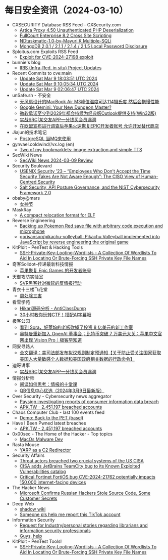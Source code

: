 # 每日安全资讯（2024-03-10）

- CXSECURITY Database RSS Feed - CXSecurity.com
  - [Artica Proxy 4.50 Unauthenticated PHP Deserialization](https://cxsecurity.com/issue/WLB-2024030016)
  - [FullCourt Enterprise 8.2 Cross Site Scripting](https://cxsecurity.com/issue/WLB-2024030015)
  - [NDtaskmatic-1.0-by-Mayuri.K Multiple-SQLi](https://cxsecurity.com/issue/WLB-2024030014)
  - [MongoDB 2.0.1 / 2.1.1 / 2.1.4 / 2.1.5 Local Password Disclosure](https://cxsecurity.com/issue/WLB-2024030013)
- Sploitus.com Exploits RSS Feed
  - [Exploit for CVE-2024-27198 exploit](https://sploitus.com/exploit?id=2B4D0070-E2CA-5650-9ECB-5330F7BEF012&utm_source=rss&utm_medium=rss)
- bunnie's blog
  - [IRIS (Infra-Red, in situ) Project Updates](https://www.bunniestudios.com/blog/?p=6937)
- Recent Commits to cve:main
  - [Update Sat Mar  9 18:03:51 UTC 2024](https://github.com/trickest/cve/commit/21e4d74fbf6e0ad1c883c2c0e1fb8bec985fc427)
  - [Update Sat Mar  9 10:05:34 UTC 2024](https://github.com/trickest/cve/commit/63229850a76c2862f69ce4a8a6916f181b6d18a2)
  - [Update Sat Mar  9 02:06:47 UTC 2024](https://github.com/trickest/cve/commit/9cdab5a9180504359c22975ffe0b5aedec89133e)
- unSafe.sh - 不安全
  - [无风扇设计的MacBook Air M3峰值温度可达114摄氏度 然后会拖慢性能](https://buaq.net/go-227126.html)
  - [Google Gemini: Your New Dungeon Master?](https://buaq.net/go-227139.html)
  - [微软承诺至少到2029年都会持续为经典版Outlook提供支持(Win32版)](https://buaq.net/go-227127.html)
  - [实战SRC|某交友APP一分钱买会员漏洞](https://buaq.net/go-227134.html)
  - [在欧盟宣布进行调查后苹果火速恢复EPIC开发者账号 允许开发替代商店](https://buaq.net/go-227128.html)
- Jiajun的技术笔记
  - [PostgreSQL 当MQ来使用](https://jiajunhuang.com/articles/2024_03_09-postgresql_as_mq.md.html)
- gynvael.coldwind//vx.log (en)
  - [Two of my bookmarklets: image extraction and simple TTS](https://gynvael.coldwind.pl/?id=781)
- SecWiki News
  - [SecWiki News 2024-03-09 Review](http://www.sec-wiki.com/?2024-03-09)
- Security Boulevard
  - [USENIX Security ’23 – “Employees Who Don’t Accept the Time Security Takes Are Not Aware Enough”: The CISO View of Human-Centred Security](https://securityboulevard.com/2024/03/usenix-security-23-employees-who-dont-accept-the-time-security-takes-are-not-aware-enough-the-ciso-view-of-human-centred-security/)
  - [Salt Security, API Posture Governance, and the NIST Cybersecurity Framework 2.0](https://securityboulevard.com/2024/03/salt-security-api-posture-governance-and-the-nist-cybersecurity-framework-2-0/)
- obaby@mars
  - [女神节](https://h4ck.org.cn/2024/03/15748)
- MaskRay
  - [A compact relocation format for ELF](https://maskray.me/blog/2024-03-09-a-compact-relocation-format-for-elf)
- Reverse Engineering
  - [Backing up Pokemon Red save file with arbitrary code execution and microphone](https://www.reddit.com/r/ReverseEngineering/comments/1bauu2u/backing_up_pokemon_red_save_file_with_arbitrary/)
  - [gorisanson/pikachu-volleyball: Pikachu Volleyball implemented into JavaScript by reverse engineering the original game](https://www.reddit.com/r/ReverseEngineering/comments/1bagemg/gorisansonpikachuvolleyball_pikachu_volleyball/)
- KitPloit - PenTest &amp; Hacking Tools
  - [SSH-Private-Key-Looting-Wordlists - A Collection Of Wordlists To Aid In Locating Or Brute-Forcing SSH Private Key File Names](http://www.kitploit.com/2024/03/ssh-private-key-looting-wordlists.html)
- 奇客Solidot–传递最新科技情报
  - [苹果恢复 Epic Games 的开发者账号](https://www.solidot.org/story?sid=77549)
- 天御攻防实验室
  - [SVR黑客针对微软的反情报行动](https://mp.weixin.qq.com/s?__biz=MzU0MzgyMzM2Nw==&mid=2247485445&idx=1&sn=cf101ca99320e8158cac6cd63ec130d9&chksm=fb04cb6dcc73427bed0430eacb32b0a6540c94c3d76fc12c36b911376f283d819edf53329422&scene=58&subscene=0#rd)
- 青衣十三楼飞花堂
  - [周处除三害](https://mp.weixin.qq.com/s?__biz=MzUzMjQyMDE3Ng==&mid=2247487211&idx=1&sn=a8f8204ed3fabc6bb516ac701c1c80f1&chksm=fab2cdd4cdc544c2572f39d6498043942bdbf213c88057b145a62f46510a71ed4354e493a5cf&scene=58&subscene=0#rd)
- 看雪学苑
  - [Hikari源码分析 - AntiClassDump](https://mp.weixin.qq.com/s?__biz=MjM5NTc2MDYxMw==&mid=2458545483&idx=1&sn=f563e7df11392e42521c3707655680c2&chksm=b18d5dc186fad4d72290c1a14e989815573b3287d52b134c6a5b5e5edd0c9d720425cc158baf&scene=58&subscene=0#rd)
  - [30小时教你玩转CTF！搭配AI字幕哦](https://mp.weixin.qq.com/s?__biz=MjM5NTc2MDYxMw==&mid=2458545483&idx=2&sn=1fbb3e4b914b17ff4678b95641615281&chksm=b18d5dc186fad4d78c389172fbb7db4c180e80b79bb216bd719c8ae6dbbf0f0ad4f04f9f94a3&scene=58&subscene=0#rd)
- 极客公园
  - [看到 Sora，好莱坞的老板砍掉了投资 8 亿美元的新工作室](https://mp.weixin.qq.com/s?__biz=MTMwNDMwODQ0MQ==&mid=2653035744&idx=1&sn=825f3d24242a59a96c77133b90b1e29f&chksm=7e5761564920e84089ab55b9c9f88a6424cef9c690e9bf870a659202de8dbe60023a0c112087&scene=58&subscene=0#rd)
  - [奥特曼重新加入 OpenAI 董事会；比特币突破 7 万美元大关；苹果中文官网出现 Vision Pro｜极客早知道](https://mp.weixin.qq.com/s?__biz=MTMwNDMwODQ0MQ==&mid=2653035743&idx=1&sn=bc4ffde46dcc93d54fa9068016437412&chksm=7e5761694920e87f7e9d46649e4eb182ad3b44fce589a8dd54c9cdd4dcb4b5c5fe2624691cad&scene=58&subscene=0#rd)
- 网安寻路人
  - [全文翻译：美司法部发布拟议规则制定预通知【关于防止受关注国家获取美国人大量敏感个人数据和美国政府相关数据的行政命令】](https://mp.weixin.qq.com/s?__biz=MzIxODM0NDU4MQ==&mid=2247501724&idx=1&sn=4b92a740db3d5cba7bf9fcc78e987874&chksm=97e97a76a09ef36012571a915282edc84ae24db0edf8ba911c3b93ba3c24e260c9fd02e0bcaa&scene=58&subscene=0#rd)
- 迪哥讲事
  - [实战SRC|某交友APP一分钱买会员漏洞](https://mp.weixin.qq.com/s?__biz=MzIzMTIzNTM0MA==&mid=2247493809&idx=1&sn=5dd53565883e5ea283fecd371d80aa4a&chksm=e8a5e2d2dfd26bc4ed9ec04aa634aa0713eeb7b751b348e94703d8f2cf2c8a3aa2567686baed&scene=58&subscene=0#rd)
- 情报分析师
  - [间谍如何思考：情报的十堂课](https://mp.weixin.qq.com/s?__biz=MzA3Mjc1MTkwOA==&mid=2650546808&idx=1&sn=1b0178ee47761bf80a58b60d4321e478&chksm=87110c33b0668525546fda9b8f6609befc73c41980e3bf7097b381a69257a07694c427e244ac&scene=58&subscene=0#rd)
  - [QB信息中心优选（2024年3月9日最新版）](https://mp.weixin.qq.com/s?__biz=MzA3Mjc1MTkwOA==&mid=2650546808&idx=2&sn=05864c2626b427f6ed55c7116c5fca48&chksm=87110c33b0668525e69e46b61858dcc5aee4ee88b4783ab19df968a490a31fc57bb2b27025c4&scene=58&subscene=0#rd)
- Over Security - Cybersecurity news aggregator
  - [Paysign investigating reports of consumer information data breach](https://therecord.media/paysign-investigating-reports-of-data-breach)
  - [APK.TW - 2,451,197 breached accounts](https://haveibeenpwned.com/PwnedWebsites#APKTW)
- Chaos Computer Club - last 100 events feed
  - [Demo: Back to the PET (basel)](https://cdn.media.ccc.de/contributors/basel/h264-hd/import-56208-deu-Demo_Back_to_the_PET_hd.mp4)
- Have I Been Pwned latest breaches
  - [APK.TW - 2,451,197 breached accounts](https://haveibeenpwned.com/PwnedWebsites#APKTW)
- 0x00sec - The Home of the Hacker - Top topics
  - [MacOs Malware Dev](https://0x00sec.org/t/macos-malware-dev/39443)
- Rasta Mouse
  - [YARP as a C2 Redirector](https://rastamouse.me/yarp-as-a-c2-redirector/)
- Security Affairs
  - [Threat actors breached two crucial systems of the US CISA](https://securityaffairs.com/160246/hacking/us-cisa-systems-hacked.html)
  - [CISA adds JetBrains TeamCity bug to its Known Exploited Vulnerabilities catalog](https://securityaffairs.com/160236/security/jetbrains-teamcity-bug-cisa-known-exploited-vulnerabilities-catalog.html)
  - [Critical Fortinet FortiOS bug CVE-2024-21762 potentially impacts 150,000 internet-facing devices](https://securityaffairs.com/160224/hacking/fortios-bug-cve-2024-21762-150k-devices.html)
- The Hacker News
  - [Microsoft Confirms Russian Hackers Stole Source Code, Some Customer Secrets](https://thehackernews.com/2024/03/microsoft-confirms-russian-hackers.html)
- Deep Web
  - [shadow wiki](https://www.reddit.com/r/deepweb/comments/1ba80j8/shadow_wiki/)
  - [Someone pls help me report this TikTok account](https://www.reddit.com/r/deepweb/comments/1bap12g/someone_pls_help_me_report_this_tiktok_account/)
- Information Security
  - [Request for Industry/personal stories regarding librarians and information security professionals](https://www.reddit.com/r/Information_Security/comments/1bau3hh/request_for_industrypersonal_stories_regarding/)
  - [Guys, help](https://www.reddit.com/r/Information_Security/comments/1bac5sf/guys_help/)
- KitPloit - PenTest Tools!
  - [SSH-Private-Key-Looting-Wordlists - A Collection Of Wordlists To Aid In Locating Or Brute-Forcing SSH Private Key File Names](http://www.kitploit.com/2024/03/ssh-private-key-looting-wordlists.html)
